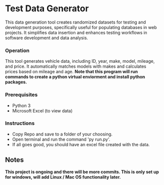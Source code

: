 # Test Data Generator
This data generation tool creates randomized datasets for testing and development purposes, specifically useful for populating databases in web projects. It simplifies data insertion and enhances testing workflows in software development and data analysis. 

### Operation
This tool generates vehicle data, including ID, year, make, model, mileage, and price. It automatically matches models with makes and calculates prices based on mileage and age. **Note that this program will run commands to create a python virtual enviorment and install python packages.**


### Prerequisites

* Python 3
* Microsoft Excel (to view data)

### Instructions

* Copy Repo and save to a folder of your choosing.
* Open terminal and run the command 'py run.py'.
* If all goes good, you should have an excel file created with the data.


## Notes

**This project is ongoing and there will be more commits. This is only set up for windows, will add Linux / Mac OS functionality later.**